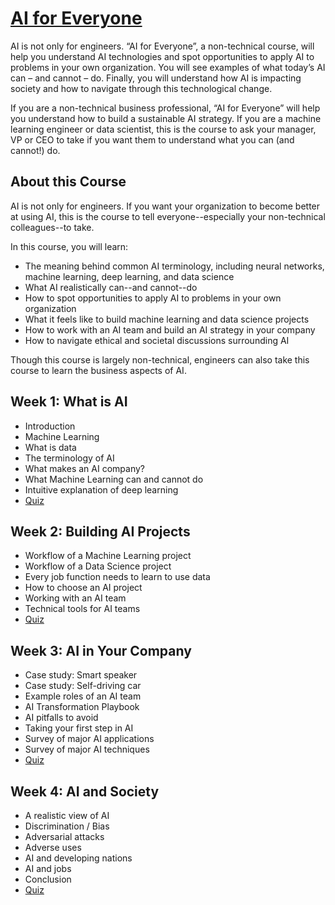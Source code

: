 # [AI for Everyone](https://www.deeplearning.ai/courses/ai-for-everyone/)
AI is not only for engineers. “AI for Everyone”, a non-technical course, will help you understand AI technologies and spot opportunities to apply AI to problems in your own organization. You will see examples of what today’s AI can – and cannot – do. Finally, you will understand how AI is impacting society and how to navigate through this technological change.

If you are a non-technical business professional, “AI for Everyone” will help you understand how to build a sustainable AI strategy. If you are a machine learning engineer or data scientist, this is the course to ask your manager, VP or CEO to take if you want them to understand what you can (and cannot!) do.

## About this Course
AI is not only for engineers. If you want your organization to become better at using AI, this is the course to tell everyone--especially your non-technical colleagues--to take. 

In this course, you will learn:
- The meaning behind common AI terminology, including neural networks, machine learning, deep learning, and data science
- What AI realistically can--and cannot--do
- How to spot opportunities to apply AI to problems in your own organization
- What it feels like to build machine learning and data science projects
- How to work with an AI team and build an AI strategy in your company
- How to navigate ethical and societal discussions surrounding AI

Though this course is largely non-technical, engineers can also take this course to learn the business aspects of AI.

## Week 1: What is AI
- Introduction
- Machine Learning
- What is data
- The terminology of AI
- What makes an AI company?
- What Machine Learning can and cannot do
- Intuitive explanation of deep learning
- [Quiz](https://github.com/Ryota-Kawamura/AI-for-Everyone/blob/main/Week-1/Week-1_Quiz.md)

## Week 2: Building AI Projects
- Workflow of a Machine Learning project
- Workflow of a Data Science project
- Every job function needs to learn to use data
- How to choose an AI project
- Working with an AI team
- Technical tools for AI teams
- [Quiz](https://github.com/Ryota-Kawamura/AI-for-Everyone/blob/main/Week-2/Week-2_Quiz.md)

## Week 3: AI in Your Company
- Case study: Smart speaker
- Case study: Self-driving car
- Example roles of an AI team
- AI Transformation Playbook
- AI pitfalls to avoid
- Taking your first step in AI
- Survey of major AI applications
- Survey of major AI techniques
- [Quiz](https://github.com/Ryota-Kawamura/AI-for-Everyone/blob/main/Week-3/Week-3_Quiz.md)

## Week 4: AI and Society
- A realistic view of AI
- Discrimination / Bias
- Adversarial attacks
- Adverse uses
- AI and developing nations
- AI and jobs
- Conclusion
- [Quiz](https://github.com/Ryota-Kawamura/AI-for-Everyone/blob/main/Week-4/Week-4_Quiz.md)
